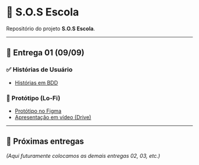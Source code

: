 # 📘 S.O.S Escola

Repositório do projeto **S.O.S Escola**.

---

## 📌 Entrega 01 (09/09)

### ✅ Histórias de Usuário
- [Histórias em BDD](Docs/Historias-bdd)

### 🎨 Protótipo (Lo-Fi)
- [Protótipo no Figma](https://www.figma.com/design/LttrqgGPeTN1Wa9hu6Iidk/S.O.S-Escola?node-id=0-1)
- [Apresentação em vídeo (Drive)](https://drive.google.com/file/d/1OaMrHyjbxgaxI05TlfGhUkSIQZyMPNBp/view)

---

## 📌 Próximas entregas
*(Aqui futuramente colocamos as demais entregas 02, 03, etc.)*
